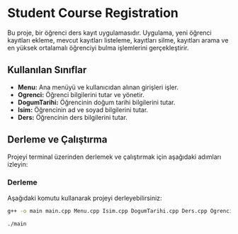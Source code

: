 # Student Course Registration

Bu proje, bir öğrenci ders kayıt uygulamasıdır. Uygulama, yeni öğrenci kayıtları ekleme, mevcut kayıtları listeleme, kayıtları silme, kayıtları arama ve en yüksek ortalamalı öğrenciyi bulma işlemlerini gerçekleştirir.

## Kullanılan Sınıflar
- **Menu:** Ana menüyü ve kullanıcıdan alınan girişleri işler.
- **Ogrenci:** Öğrenci bilgilerini tutar ve yönetir.
- **DogumTarihi:** Öğrencinin doğum tarihi bilgilerini tutar.
- **Isim:** Öğrencinin ad ve soyad bilgilerini tutar.
- **Ders:** Öğrencinin ders bilgilerini tutar.

## Derleme ve Çalıştırma
Projeyi terminal üzerinden derlemek ve çalıştırmak için aşağıdaki adımları izleyin:

### Derleme
Aşağıdaki komutu kullanarak projeyi derleyebilirsiniz:
```sh
g++ -o main main.cpp Menu.cpp Isim.cpp DogumTarihi.cpp Ders.cpp Ogrenci.cpp
```
```
./main
```
